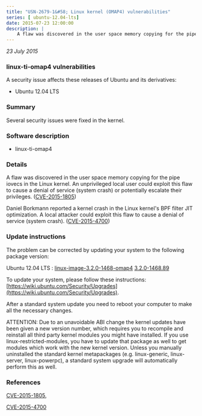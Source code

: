 ```yaml
---
title: "USN-2679-1&#58; Linux kernel (OMAP4) vulnerabilities"
series: [ ubuntu-12.04-lts]
date: 2015-07-23 12:00:00
description: |
    A flaw was discovered in the user space memory copying for the pipe iovecs in the Linux kernel. An unprivileged local user could exploit this flaw to cause a denial of service (system crash) or potentially escalate their privileges. ([CVE-2015-1805](http://people.ubuntu.com/~ubuntu-security/cve/CVE-2015-1805))
--- 
```

 
 

*23 July 2015*

### linux-ti-omap4 vulnerabilities

A security issue affects these releases of Ubuntu and its derivatives:

* Ubuntu 12.04 LTS

### Summary

Several security issues were fixed in the kernel. 

### Software description

* linux-ti-omap4 

### Details

A flaw was discovered in the user space memory copying for the pipe iovecs in the Linux kernel. An unprivileged local user could exploit this flaw to cause a denial of service (system crash) or potentially escalate their privileges. ([CVE-2015-1805](http://people.ubuntu.com/~ubuntu-security/cve/CVE-2015-1805))

Daniel Borkmann reported a kernel crash in the Linux kernel&#39;s BPF filter JIT optimization. A local attacker could exploit this flaw to cause a denial of service (system crash). ([CVE-2015-4700](http://people.ubuntu.com/~ubuntu-security/cve/CVE-2015-4700)) 

### Update instructions

The problem can be corrected by updating your system to the following package version:

Ubuntu 12.04 LTS
 : [linux-image-3.2.0-1468-omap4](https://launchpad.net/ubuntu/+source/linux-ti-omap4) <span> [3.2.0-1468.89](https://launchpad.net/ubuntu/+source/linux-ti-omap4/3.2.0-1468.89) </span> 

To update your system, please follow these instructions: [https://wiki.ubuntu.com/Security/Upgrades](https://wiki.ubuntu.com/Security/Upgrades).

After a standard system update you need to reboot your computer to make all the necessary changes.

ATTENTION: Due to an unavoidable ABI change the kernel updates have been given a new version number, which requires you to recompile and reinstall all third party kernel modules you might have installed. If you use linux-restricted-modules, you have to update that package as well to get modules which work with the new kernel version. Unless you manually uninstalled the standard kernel metapackages (e.g. linux-generic, linux-server, linux-powerpc), a standard system upgrade will automatically perform this as well. 

### References

 
 [CVE-2015-1805](http://people.ubuntu.com/~ubuntu-security/cve/CVE-2015-1805), 

 [CVE-2015-4700](http://people.ubuntu.com/~ubuntu-security/cve/CVE-2015-4700)
 

